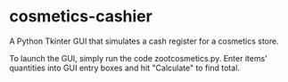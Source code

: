 # cosmetics-cashier
A Python Tkinter GUI that simulates a cash register for a cosmetics store. 

To launch the GUI, simply run the code zootcosmetics.py. Enter items'
quantities into GUI entry boxes and hit "Calculate" to find total.
